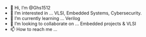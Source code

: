 - 👋 Hi, I’m @Ghs1512
- 👀 I’m interested in ... VLSI, Embedded Systems, Cybersecurity.
- 🌱 I’m currently learning ... Verilog
- 💞️ I’m looking to collaborate on ... Embedded projects & VLSI
- 📫 How to reach me ...

<!---
Ghs1512/Ghs1512 is a ✨ special ✨ repository because its `README.md` (this file) appears on your GitHub profile.
You can click the Preview link to take a look at your changes.
--->

